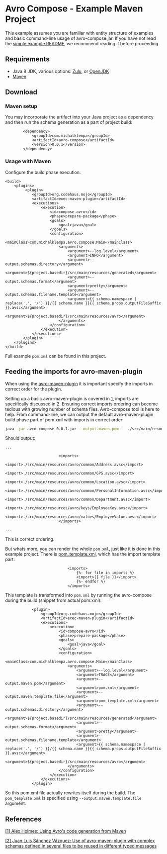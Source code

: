 # Avro Compose - Example Maven Project
This example assumes you are familiar with entity structure of examples and basic command-line usage of avro-compose.jar.
If you have not read the [simple example README](../example-simple/README.md), we recommend reading it before proceeding.

## Requirements
- Java 8 JDK, various options: [Zulu](https://www.azul.com/downloads/zulu-community), or [OpenJDK](https://openjdk.java.net/)
- [Maven](https://maven.apache.org/)

## Download
### Maven setup
You may incorporate the artifact into your Java project as a dependency and then run the schema generation as a part of project build:
```
        <dependency>
            <groupId>com.michalklempa</groupId>
            <artifactId>avro-compose</artifactId>
            <version>0.0.1</version>
        </dependency>
```

### Usage with Maven
Configure the build phase execution.
```
<build>
    <plugins>
         <plugin>
            <groupId>org.codehaus.mojo</groupId>
            <artifactId>exec-maven-plugin</artifactId>
            <executions>
                <execution>
                    <id>compose-avro</id>
                    <phase>prepare-package</phase>
                    <goals>
                        <goal>java</goal>
                    </goals>
                    <configuration>
                        <mainClass>com.michalklempa.avro.compose.Main</mainClass>
                        <arguments>
                            <argument>--log.level</argument>
                            <argument>INFO</argument>
                            <argument>--output.schemas.directory</argument>
                            <argument>${project.basedir}/src/main/resources/generated</argument>
                            <argument>--output.schemas.format</argument>
                            <argument>pretty</argument>
                            <argument>--output.schemas.filename.template</argument>
                            <argument>{{ schema.namespace | replace('.', '/') }}/{{ schema.name }}{{ schema.props.outputFileSuffix }}.avsc</argument>
                            <argument>${project.basedir}/src/main/resources/avro</argument>
                        </arguments>
                    </configuration>
                </execution>
            </executions>
        </plugin>
    </plugins>
</build>
```
Full example `pom.xml` can be found in this project.

## Feeding the imports for avro-maven-plugin
When using the [avro-maven-plugin](https://avro.apache.org/docs/current/gettingstartedjava.html#download_install) it is important
specify the imports in correct order for the plugin.

Setting up a basic avro-maven-plugin is covered in [1](#references), imports are specifically discussed in [2](#references).
Ensuring correct imports ordering can become tedious with growing number of schema files.
Avro-compose tool is here to help. From command-line, we can output the default avro-maven-plugin build phase part of pom.xml with imports in correct order:
```bash
java -jar avro-compose-0.0.1.jar --output.maven.pom -  ./src/main/resources/avro/
```
Should output:
```
...

                        <imports>
                                <import>./src/main/resources/avro/common/Address.avsc</import>
                                <import>./src/main/resources/avro/common/GPS.avsc</import>
                                <import>./src/main/resources/avro/common/Location.avsc</import>
                                <import>./src/main/resources/avro/common/PersonalInformation.avsc</import>
                                <import>./src/main/resources/avro/common/Department.avsc</import>
                                <import>./src/main/resources/avro/keys/EmployeeKey.avsc</import>
                                <import>./src/main/resources/avro/values/EmployeeValue.avsc</import>
                        </imports>

...
```
This is correct ordering.

But whats more, you can render the whole `pom.xml`, just like it is done in this example project.
There  is [pom_template.xml](./pom_template.xml), which has the import template part:
```
                            <imports>
                                {%- for file in imports %}
                                <import>{{ file }}</import>
                                {%- endfor %}
                            </imports>
```

This template is transformed into `pom.xml` by running the avro-compose during the build (snippet from actual pom.xml):
```
            <plugin>
                <groupId>org.codehaus.mojo</groupId>
                <artifactId>exec-maven-plugin</artifactId>
                <executions>
                    <execution>
                        <id>compose-avro</id>
                        <phase>prepare-package</phase>
                        <goals>
                            <goal>java</goal>
                        </goals>
                        <configuration>
                            <mainClass>com.michalklempa.avro.compose.Main</mainClass>
                            <arguments>
                                <argument>--log.level</argument>
                                <argument>TRACE</argument>
                                <argument>--output.maven.pom</argument>
                                <argument>pom.xml</argument>
                                <argument>--output.maven.template.file</argument>
                                <argument>pom_template.xml</argument>
                                <argument>--output.schemas.directory</argument>
                                <argument>${project.basedir}/src/main/resources/generated</argument>
                                <argument>--output.schemas.format</argument>
                                <argument>pretty</argument>
                                <argument>--output.schemas.filename.template</argument>
                                <argument>{{ schema.namespace | replace('.', '/') }}/{{ schema.name }}{{ schema.props.outputFileSuffix }}.avsc</argument>
                                <argument>${project.basedir}/src/main/resources/avro</argument>
                            </arguments>
                        </configuration>
                    </execution>
                </executions>
            </plugin>
```
So this pom.xml file actually rewrites itself during the build. The `pom_template.xml` is specified using `--output.maven.template.file` argument.

## References
[[1] Alex Holmes: Using Avro's code generation from Maven](https://dzone.com/articles/using-avros-code-generation)

[[2] Juan Luis Sánchez Vázquez: Use of avro-maven-plugin with complex schemas defined in several files to be reused in different typed messages](https://feitam.es/use-of-avro-maven-plugin-with-complex-schemas-defined-in-several-files-to-be-reused-in-different-typed-messages/)